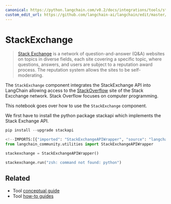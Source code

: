 ```yaml
---
canonical: https://python.langchain.com/v0.2/docs/integrations/tools/stackexchange/
custom_edit_url: https://github.com/langchain-ai/langchain/edit/master/docs/docs/integrations/tools/stackexchange.ipynb
---
```


# StackExchange

> [Stack Exchange](https://stackexchange.com/) is a network of question-and-answer (Q&A) websites on topics in diverse fields, each site covering a specific topic, where questions, answers, and users are subject to a reputation award process. The reputation system allows the sites to be self-moderating.

The `StackExchange` component integrates the StackExchange API into LangChain allowing access to the [StackOverflow](https://stackoverflow.com/) site of the Stack Excchange network. Stack Overflow focuses on computer programming.

This notebook goes over how to use the `StackExchange` component.

We first have to install the python package stackapi which implements the Stack Exchange API.

```python
pip install --upgrade stackapi
```

```python
<!--IMPORTS:[{"imported": "StackExchangeAPIWrapper", "source": "langchain_community.utilities", "docs": "https://api.python.langchain.com/en/latest/utilities/langchain_community.utilities.stackexchange.StackExchangeAPIWrapper.html", "title": "StackExchange"}]-->
from langchain_community.utilities import StackExchangeAPIWrapper

stackexchange = StackExchangeAPIWrapper()

stackexchange.run("zsh: command not found: python")
```

## Related

- Tool [conceptual guide](/docs/concepts/#tools)
- Tool [how-to guides](/docs/how_to/#tools)